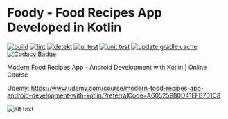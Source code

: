 # Foody - Food Recipes App Developed in Kotlin

[![build](https://github.com/tecruz/Foody/actions/workflows/build-debug.yml/badge.svg)](https://github.com/tecruz/Foody/actions/workflows/build-debug.yml)
[![lint](https://github.com/tecruz/Foody/actions/workflows/run-android-lint.yml/badge.svg)](https://github.com/tecruz/Foody/actions/workflows/run-android-lint.yml)
[![detekt](https://github.com/tecruz/Foody/actions/workflows/run-detekt.yml/badge.svg)](https://github.com/tecruz/Foody/actions/workflows/run-detekt.yml)
[![ui test](https://github.com/tecruz/Foody/actions/workflows/run-ui-test.yml/badge.svg)](https://github.com/tecruz/Foody/actions/workflows/run-ui-test.yml)
[![unit test](https://github.com/tecruz/Foody/actions/workflows/run-unit-test.yml/badge.svg)](https://github.com/tecruz/Foody/actions/workflows/run-unit-test.yml)
[![update gradle cache](https://github.com/tecruz/Foody/actions/workflows/update-gradle-cache.yml/badge.svg)](https://github.com/tecruz/Foody/actions/workflows/update-gradle-cache.yml)
[![Codacy Badge](https://app.codacy.com/project/badge/Grade/4b6019c574024845bdf70b76c2cc5093)](https://www.codacy.com/gh/tecruz/Foody/dashboard?utm_source=github.com&amp;utm_medium=referral&amp;utm_content=tecruz/Foody&amp;utm_campaign=Badge_Grade)

Modern Food Recipes App - Android Development with Kotlin | Online Course

Udemy: https://www.udemy.com/course/modern-food-recipes-app-android-development-with-kotlin/?referralCode=A60525980D41EFB701C8
<br/>

![alt text](https://i.postimg.cc/6pt0GT54/Thumbnail-1.png)
